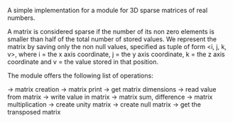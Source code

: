 A simple implementation for a module for 3D sparse matrices of real numbers.

A matrix is considered sparse if the number of its non zero elements is smaller than half of the total
number of stored values.
We represent the matrix by saving only the non null values, specified as tuple of form <i, j, k, v>, where
i = the x axis coordinate, j = the y axis coordinate, k = the z axis coordinate and v = the value stored
in that position.

The module offers the following list of operations:

-> matrix creation
-> matrix print
-> get matrix dimensions
-> read value from matrix
-> write value in matrix
-> matrix sum, difference
-> matrix multiplication
-> create unity matrix
-> create null matrix
-> get the transposed matrix

